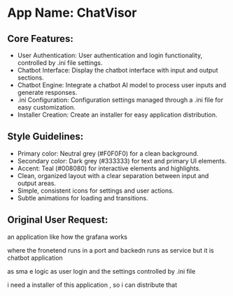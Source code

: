# **App Name**: ChatVisor

## Core Features:

- User Authentication: User authentication and login functionality, controlled by .ini file settings.
- Chatbot Interface: Display the chatbot interface with input and output sections.
- Chatbot Engine: Integrate a chatbot AI model to process user inputs and generate responses.
- .ini Configuration: Configuration settings managed through a .ini file for easy customization.
- Installer Creation: Create an installer for easy application distribution.

## Style Guidelines:

- Primary color: Neutral grey (#F0F0F0) for a clean background.
- Secondary color: Dark grey (#333333) for text and primary UI elements.
- Accent: Teal (#008080) for interactive elements and highlights.
- Clean, organized layout with a clear separation between input and output areas.
- Simple, consistent icons for settings and user actions.
- Subtle animations for loading and transitions.

## Original User Request:
an application like how the grafana works 

where the fronetend runs in a port and backedn runs as service but it is chatbot application 

as sma e logic as user login and the settings controlled by .ini file

i need a installer of this application , so i can distribute that
  